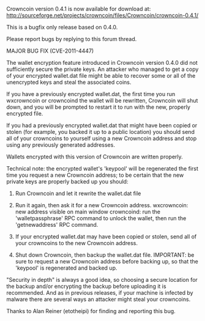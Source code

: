 Crowncoin version 0.4.1 is now available for download at:
http://sourceforge.net/projects/crowncoin/files/Crowncoin/crowncoin-0.4.1/

This is a bugfix only release based on 0.4.0.

Please report bugs by replying to this forum thread.

MAJOR BUG FIX  (CVE-2011-4447)

The wallet encryption feature introduced in Crowncoin version 0.4.0 did not sufficiently secure the private keys. An attacker who
managed to get a copy of your encrypted wallet.dat file might be able to recover some or all of the unencrypted keys and steal the
associated coins.

If you have a previously encrypted wallet.dat, the first time you run wxcrowncoin or crowncoind the wallet will be rewritten, Crowncoin will
shut down, and you will be prompted to restart it to run with the new, properly encrypted file.

If you had a previously encrypted wallet.dat that might have been copied or stolen (for example, you backed it up to a public
location) you should send all of your crowncoins to yourself using a new Crowncoin address and stop using any previously generated addresses.

Wallets encrypted with this version of Crowncoin are written properly.

Technical note: the encrypted wallet's 'keypool' will be regenerated the first time you request a new Crowncoin address; to be certain that the
new private keys are properly backed up you should:

1. Run Crowncoin and let it rewrite the wallet.dat file

2. Run it again, then ask it for a new Crowncoin address.
wxcrowncoin: new address visible on main window
crowncoind: run the 'walletpassphrase' RPC command to unlock the wallet,  then run the 'getnewaddress' RPC command.

3. If your encrypted wallet.dat may have been copied or stolen, send all of your crowncoins to the new Crowncoin address.

4. Shut down Crowncoin, then backup the wallet.dat file.
IMPORTANT: be sure to request a new Crowncoin address before backing up, so that the 'keypool' is regenerated and backed up.

"Security in depth" is always a good idea, so choosing a secure location for the backup and/or encrypting the backup before uploading it is recommended. And as in previous releases, if your machine is infected by malware there are several ways an attacker might steal your crowncoins.

Thanks to Alan Reiner (etotheipi) for finding and reporting this bug.
